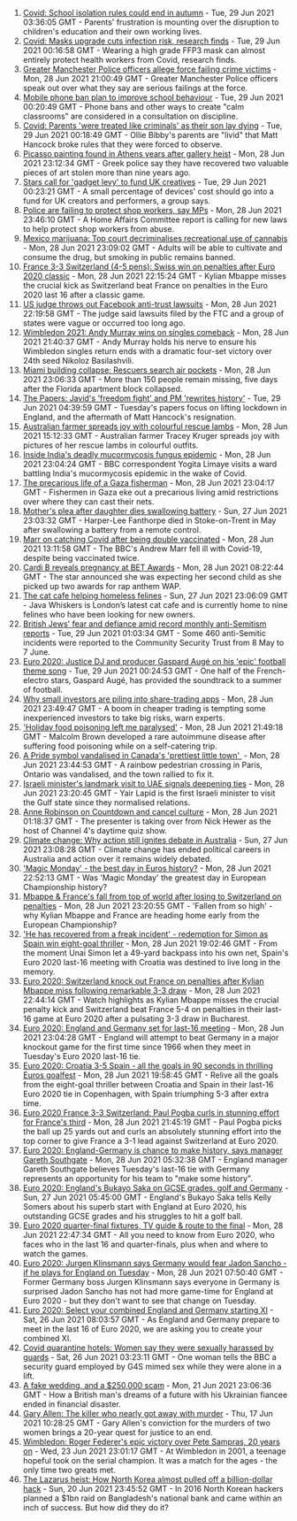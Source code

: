 1. [Covid: School isolation rules could end in autumn](https://www.bbc.co.uk/news/health-57638369) - Tue, 29 Jun 2021 03:36:05 GMT - Parents' frustration is mounting over the disruption to children's education and their own working lives.
2. [Covid: Masks upgrade cuts infection risk, research finds](https://www.bbc.co.uk/news/health-57636360) - Tue, 29 Jun 2021 00:16:58 GMT - Wearing a high grade FFP3 mask can almost entirely protect health workers from Covid, research finds.
3. [Greater Manchester Police officers allege force failing crime victims](https://www.bbc.co.uk/news/uk-england-manchester-57615346) - Mon, 28 Jun 2021 21:00:49 GMT - Greater Manchester Police officers speak out over what they say are serious failings at the force.
4. [Mobile phone ban plan to improve school behaviour](https://www.bbc.co.uk/news/education-57643697) - Tue, 29 Jun 2021 00:20:49 GMT - Phone bans and other ways to create "calm classrooms" are considered in a consultation on discipline.
5. [Covid: Parents 'were treated like criminals' as their son lay dying](https://www.bbc.co.uk/news/uk-england-essex-57503382) - Tue, 29 Jun 2021 00:18:49 GMT - Ollie Bibby's parents are "livid" that Matt Hancock broke rules that they were forced to observe.
6. [Picasso painting found in Athens years after gallery heist](https://www.bbc.co.uk/news/world-europe-57644846) - Mon, 28 Jun 2021 23:12:34 GMT - Greek police say they have recovered two valuable pieces of art stolen more than nine years ago.
7. [Stars call for 'gadget levy' to fund UK creatives](https://www.bbc.co.uk/news/technology-57642147) - Tue, 29 Jun 2021 00:23:21 GMT - A small percentage of devices' cost should go into a fund for UK creators and performers, a group says.
8. [Police are failing to protect shop workers, say MPs](https://www.bbc.co.uk/news/business-57634857) - Mon, 28 Jun 2021 23:46:10 GMT - A Home Affairs Committee report is calling for new laws to help protect shop workers from abuse.
9. [Mexico marijuana: Top court decriminalises recreational use of cannabis](https://www.bbc.co.uk/news/world-latin-america-57645016) - Mon, 28 Jun 2021 23:09:02 GMT - Adults will be able to cultivate and consume the drug, but smoking in public remains banned.
10. [France 3-3 Switzerland (4-5 pens): Swiss win on penalties after Euro 2020 classic](https://www.bbc.co.uk/sport/football/51198549) - Mon, 28 Jun 2021 22:15:24 GMT - Kylian Mbappe misses the crucial kick as Switzerland beat France on penalties in the Euro 2020 last 16 after a classic game.
11. [US judge throws out Facebook anti-trust lawsuits](https://www.bbc.co.uk/news/business-57644445) - Mon, 28 Jun 2021 22:19:58 GMT - The judge said lawsuits filed by the FTC and a group of states were vague or occurred too long ago.
12. [Wimbledon 2021: Andy Murray wins on singles comeback](https://www.bbc.co.uk/sport/tennis/57646303) - Mon, 28 Jun 2021 21:40:37 GMT - Andy Murray holds his nerve to ensure his Wimbledon singles return ends with a dramatic four-set victory over 24th seed Nikoloz Basilashvili.
13. [Miami building collapse: Rescuers search air pockets](https://www.bbc.co.uk/news/world-us-canada-57643305) - Mon, 28 Jun 2021 23:06:33 GMT - More than 150 people remain missing, five days after the Florida apartment block collapsed.
14. [The Papers: Javid's 'freedom fight' and PM 'rewrites history'](https://www.bbc.co.uk/news/blogs-the-papers-57646793) - Tue, 29 Jun 2021 04:39:59 GMT - Tuesday's papers focus on lifting lockdown in England, and the aftermath of Matt Hancock's resignation.
15. [Australian farmer spreads joy with colourful rescue lambs](https://www.bbc.co.uk/news/world-australia-57633456) - Mon, 28 Jun 2021 15:12:33 GMT - Australian farmer Tracey Kruger spreads joy with pictures of her rescue lambs in colourful outfits.
16. [Inside India's deadly mucormycosis fungus epidemic](https://www.bbc.co.uk/news/world-asia-india-57643738) - Mon, 28 Jun 2021 23:04:24 GMT - BBC correspondent Yogita Limaye visits a ward battling India's mucormycosis epidemic in the wake of Covid.
17. [The precarious life of a Gaza fisherman](https://www.bbc.co.uk/news/world-middle-east-57643737) - Mon, 28 Jun 2021 23:04:17 GMT - Fishermen in Gaza eke out a precarious living amid restrictions over where they can cast their nets.
18. [Mother's plea after daughter dies swallowing battery](https://www.bbc.co.uk/news/uk-57614838) - Sun, 27 Jun 2021 23:03:32 GMT - Harper-Lee Fanthorpe died in Stoke-on-Trent in May after swallowing a battery from a remote control.
19. [Marr on catching Covid after being double vaccinated](https://www.bbc.co.uk/news/health-57640550) - Mon, 28 Jun 2021 13:11:58 GMT - The BBC's Andrew Marr fell ill with Covid-19, despite being vaccinated twice.
20. [Cardi B reveals pregnancy at BET Awards](https://www.bbc.co.uk/news/entertainment-arts-57635316) - Mon, 28 Jun 2021 08:22:44 GMT - The star announced she was expecting her second child as she picked up two awards for rap anthem WAP.
21. [The cat cafe helping homeless felines](https://www.bbc.co.uk/news/uk-england-london-57599899) - Sun, 27 Jun 2021 23:06:09 GMT - Java Whiskers is London’s latest cat cafe and is currently home to nine felines who have been looking for new owners.
22. [British Jews' fear and defiance amid record monthly anti-Semitism reports](https://www.bbc.co.uk/news/uk-57339266) - Tue, 29 Jun 2021 01:03:34 GMT - Some 460 anti-Semitic incidents were reported to the Community Security Trust from 8 May to 7 June.
23. [Euro 2020: Justice DJ and producer Gaspard Augé on his 'epic' football theme song](https://www.bbc.co.uk/news/entertainment-arts-57578738) - Tue, 29 Jun 2021 00:24:53 GMT - One half of the French-electro stars, Gaspard Augé, has provided the soundtrack to a summer of football.
24. [Why small investors are piling into share-trading apps](https://www.bbc.co.uk/news/business-57466918) - Mon, 28 Jun 2021 23:49:47 GMT - A boom in cheaper trading is tempting some inexperienced investors to take big risks, warn experts.
25. ['Holiday food poisoning left me paralysed'](https://www.bbc.co.uk/news/uk-scotland-edinburgh-east-fife-57598624) - Mon, 28 Jun 2021 21:49:18 GMT - Malcolm Brown developed a rare autoimmune disease after suffering food poisoning while on a self-catering trip.
26. [A Pride symbol vandalised in Canada's 'prettiest little town' ](https://www.bbc.co.uk/news/world-us-canada-57616677) - Mon, 28 Jun 2021 23:44:53 GMT - A rainbow pedestrian crossing in Paris, Ontario was vandalised, and the town rallied to fix it.
27. [Israeli minister's landmark visit to UAE signals deepening ties](https://www.bbc.co.uk/news/world-middle-east-57530123) - Mon, 28 Jun 2021 23:20:45 GMT - Yair Lapid is the first Israeli minister to visit the Gulf state since they normalised relations.
28. [Anne Robinson on Countdown and cancel culture](https://www.bbc.co.uk/news/entertainment-arts-57528700) - Mon, 28 Jun 2021 01:18:37 GMT - The presenter is taking over from Nick Hewer as the host of Channel 4's daytime quiz show.
29. [Climate change: Why action still ignites debate in Australia](https://www.bbc.co.uk/news/world-australia-57606398) - Sun, 27 Jun 2021 23:08:28 GMT - Climate change has ended political careers in Australia and action over it remains widely debated.
30. ['Magic Monday' - the best day in Euros history?](https://www.bbc.co.uk/sport/football/57646653) - Mon, 28 Jun 2021 22:52:13 GMT - Was 'Magic Monday' the greatest day in European Championship history?
31. [Mbappe & France's fall from top of world after losing to Switzerland on penalties](https://www.bbc.co.uk/sport/football/57647313) - Mon, 28 Jun 2021 23:20:55 GMT - 'Fallen from so high' - why Kylian Mbappe and France are heading home early from the European Championship?
32. ['He has recovered from a freak incident' - redemption for Simon as Spain win eight-goal thriller](https://www.bbc.co.uk/sport/football/57643907) - Mon, 28 Jun 2021 19:02:46 GMT - From the moment Unai Simon let a 49-yard backpass into his own net, Spain's Euro 2020 last-16 meeting with Croatia was destined to live long in the memory.
33. [Euro 2020: Switzerland knock out France on penalties after Kylian Mbappe miss following remarkable 3-3 draw](https://www.bbc.co.uk/sport/av/football/57647011) - Mon, 28 Jun 2021 22:44:14 GMT - Watch highlights as Kylian Mbappe misses the crucial penalty kick and Switzerland beat France 5-4 on penalties in their last-16 game at Euro 2020 after a pulsating 3-3 draw in Bucharest.
34. [Euro 2020: England and Germany set for last-16 meeting](https://www.bbc.co.uk/sport/football/51198606) - Mon, 28 Jun 2021 23:04:28 GMT - England will attempt to beat Germany in a major knockout game for the first time since 1966 when they meet in Tuesday's Euro 2020 last-16 tie.
35. [Euro 2020: Croatia 3-5 Spain - all the goals in 90 seconds in thrilling Euros goalfest](https://www.bbc.co.uk/sport/av/football/57646514) - Mon, 28 Jun 2021 19:58:45 GMT - Relive all the goals from the eight-goal thriller between Croatia and Spain in their last-16 Euro 2020 tie in Copenhagen, with Spain triumphing 5-3 after extra time.
36. [Euro 2020 France 3-3 Switzerland: Paul Pogba curls in stunning effort for France's third](https://www.bbc.co.uk/sport/av/football/57646520) - Mon, 28 Jun 2021 21:45:19 GMT - Paul Pogba picks the ball up 25 yards out and curls an absolutely stunning effort into the top corner to give France a 3-1 lead against Switzerland at Euro 2020.
37. [Euro 2020: England-Germany is chance to make history, says manager Gareth Southgate](https://www.bbc.co.uk/sport/football/57632409) - Mon, 28 Jun 2021 05:32:38 GMT - England manager Gareth Southgate believes Tuesday's last-16 tie with Germany represents an opportunity for his team to "make some history".
38. [Euro 2020: England's Bukayo Saka on GCSE grades, golf and Germany](https://www.bbc.co.uk/sport/av/football/57623526) - Sun, 27 Jun 2021 05:45:00 GMT - England's Bukayo Saka tells Kelly Somers about his superb start with England at Euro 2020, his outstanding GCSE grades and his struggles to hit a golf ball.
39. [Euro 2020 quarter-final fixtures, TV guide & route to the final](https://www.bbc.co.uk/sport/football/57516261) - Mon, 28 Jun 2021 22:47:34 GMT - All you need to know from Euro 2020, who faces who in the last 16 and quarter-finals, plus when and where to watch the games.
40. [Euro 2020: Jurgen Klinsmann says Germany would fear Jadon Sancho - if he plays for England on Tuesday](https://www.bbc.co.uk/sport/football/57628516) - Mon, 28 Jun 2021 07:50:40 GMT - Former Germany boss Jurgen Klinsmann says everyone in Germany is surprised Jadon Sancho has not had more game-time for England at Euro 2020 - but they don't want to see that change on Tuesday.
41. [Euro 2020: Select your combined England and Germany starting XI](https://www.bbc.co.uk/sport/football/57598882) - Sat, 26 Jun 2021 08:03:57 GMT - As England and Germany prepare to meet in the last 16 of Euro 2020, we are asking you to create your combined XI.
42. [Covid quarantine hotels: Women say they were sexually harassed by guards](https://www.bbc.co.uk/news/stories-57609164) - Sat, 26 Jun 2021 03:23:11 GMT - One woman tells the BBC a security guard employed by G4S mimed sex while they were alone in a lift.
43. [A fake wedding, and a $250,000 scam](https://www.bbc.co.uk/news/world-europe-57358241) - Mon, 21 Jun 2021 23:06:36 GMT - How a British man's dreams of a future with his Ukrainian fiancee ended in financial disaster.
44. [Gary Allen: The killer who nearly got away with murder](https://www.bbc.co.uk/news/uk-england-57331321) - Thu, 17 Jun 2021 10:28:25 GMT - Gary Allen's conviction for the murders of two women brings a 20-year quest for justice to an end.
45. [Wimbledon: Roger Federer's epic victory over Pete Sampras, 20 years on](https://www.bbc.co.uk/sport/tennis/57514035) - Wed, 23 Jun 2021 23:01:17 GMT - At Wimbledon in 2001, a teenage hopeful took on the serial champion. It was a match for the ages - the only time two greats met.
46. [The Lazarus heist: How North Korea almost pulled off a billion-dollar hack](https://www.bbc.co.uk/news/stories-57520169) - Sun, 20 Jun 2021 23:45:52 GMT - In 2016 North Korean hackers planned a $1bn raid on Bangladesh's national bank and came within an inch of success. But how did they do it?
